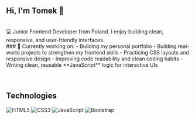 ## Hi, I'm Tomek 👋
<br>
💻 Junior Frontend Developer from Poland. I enjoy building clean, responsive, and user-friendly interfaces.
<br>
### 🌱 Currently working on:
- Building my personal portfolio
- Building real-world projects to strengthen my frontend skills
- Practicing CSS layouts and responsive design
- Improving code readability and clean coding habits
- Writing clean, reusable **JavaScript** logic for interactive UIs
<br>
<br>
<br>

## Technologies 
![HTML5](https://img.icons8.com/?size=70&id=20909&format=png&color=000000)
![CSS3](https://img.icons8.com/?size=70&id=21278&format=png&color=000000)
![JavaScript](https://img.icons8.com/?size=70&id=PXTY4q2Sq2lG&format=png&color=000000)
![Bootstrap](https://img.icons8.com/?size=70&id=PndQWK6M1Hjo&format=png&color=000000)
